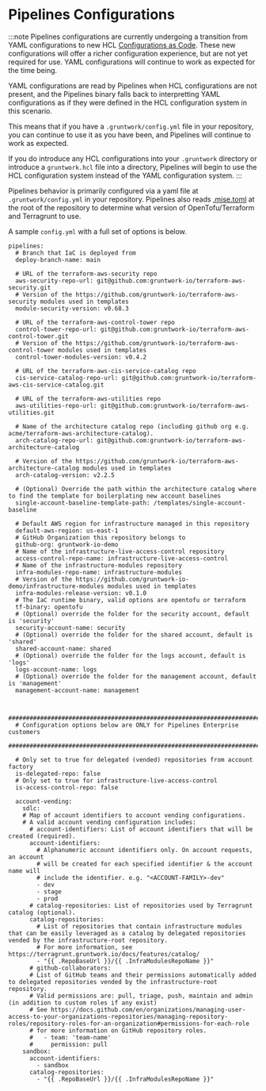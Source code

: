# Pipelines Configurations

:::note
Pipelines configurations are currently undergoing a transition from YAML configurations to new HCL [Configurations as Code](./configurations-as-code.md). These new configurations will offer a richer configuration experience, but are not yet required for use. YAML configurations will continue to work as expected for the time being.

YAML configurations are read by Pipelines when HCL configurations are not present, and the Pipelines binary falls back to interpretting YAML configurations as if they were defined in the HCL configuration system in this scenario.

This means that if you have a `.gruntwork/config.yml` file in your repository, you can continue to use it as you have been, and Pipelines will continue to work as expected.

If you do introduce any HCL configurations into your `.gruntwork` directory or introduce a `gruntwork.hcl` file into a directory, Pipelines will begin to use the HCL configuration system instead of the YAML configuration system.
:::

Pipelines behavior is primarily configured via a yaml file at `.gruntwork/config.yml` in your repository. Pipelines also reads [.mise.toml](https://docs.gruntwork.io/pipelines/upgrading/upgrading-from-infrastructure-pipelines#adding-misetoml) at the root of the repository to determine what version of OpenTofu/Terraform and Terragrunt to use.

A sample `config.yml` with a full set of options is below.

```
pipelines:
  # Branch that IaC is deployed from
  deploy-branch-name: main

  # URL of the terraform-aws-security repo
  aws-security-repo-url: git@github.com:gruntwork-io/terraform-aws-security.git
  # Version of the https://github.com/gruntwork-io/terraform-aws-security modules used in templates
  module-security-version: v0.68.3

  # URL of the terraform-aws-control-tower repo
  control-tower-repo-url: git@github.com:gruntwork-io/terraform-aws-control-tower.git
  # Version of the https://github.com/gruntwork-io/terraform-aws-control-tower modules used in templates
  control-tower-modules-version: v0.4.2

  # URL of the terraform-aws-cis-service-catalog repo
  cis-service-catalog-repo-url: git@github.com:gruntwork-io/terraform-aws-cis-service-catalog.git

  # URL of the terraform-aws-utilities repo
  aws-utilities-repo-url: git@github.com:gruntwork-io/terraform-aws-utilities.git

  # Name of the architecture catalog repo (including github org e.g. acme/terraform-aws-architecture-catalog).
  arch-catalog-repo-url: git@github.com:gruntwork-io/terraform-aws-architecture-catalog

  # Version of the https://github.com/gruntwork-io/terraform-aws-architecture-catalog modules used in templates
  arch-catalog-version: v2.2.5

  # (Optional) Override the path within the architecture catalog where to find the template for boilerplating new account baselines
  single-account-baseline-template-path: /templates/single-account-baseline

  # Default AWS region for infrastructure managed in this repository
  default-aws-region: us-east-1
  # GitHub Organization this repository belongs to
  github-org: gruntwork-io-demo
  # Name of the infrastructure-live-access-control repository
  access-control-repo-name: infrastructure-live-access-control
  # Name of the infrastructure-modules repository
  infra-modules-repo-name: infrastructure-modules
  # Version of the https://github.com/gruntwork-io-demo/infrastructure-modules modules used in templates
  infra-modules-release-version: v0.1.0
  # The IaC runtime binary, valid options are opentofu or terraform
  tf-binary: opentofu
  # (Optional) override the folder for the security account, default is 'security'
  security-account-name: security
  # (Optional) override the folder for the shared account, default is 'shared'
  shared-account-name: shared
  # (Optional) override the folder for the logs account, default is 'logs'
  logs-account-name: logs
  # (Optional) override the folder for the management account, default is 'management'
  management-account-name: management


  ###########################################################################
  # Configuration options below are ONLY for Pipelines Enterprise customers
  ###########################################################################

  # Only set to true for delegated (vended) repositories from account factory
  is-delegated-repo: false
  # Only set to true for infrastructure-live-access-control
  is-access-control-repo: false

  account-vending:
    sdlc:
    # Map of account identifiers to account vending configurations.
    # A valid account vending configuration includes:
      # account-identifiers: List of account identifiers that will be created (required).
      account-identifiers:
        # Alphanumeric account identifiers only. On account requests, an account
        # will be created for each specified identifier & the account name will
        # include the identifier. e.g. "<ACCOUNT-FAMILY>-dev"
        - dev
        - stage
        - prod
      # catalog-repositories: List of repositories used by Terragrunt catalog (optional).
      catalog-repositories:
        # List of repositories that contain infrastructure modules that can be easily leveraged as a catalog by delegated repositories vended by the infrastructure-root repository.
        # For more information, see https://terragrunt.gruntwork.io/docs/features/catalog/
        - "{{ .RepoBaseUrl }}/{{ .InfraModulesRepoName }}"
      # github-collaborators:
      # List of GitHub teams and their permissions automatically added to delegated repositories vended by the infrastructure-root repository.
      # Valid permissions are: pull, triage, push, maintain and admin (in addition to custom roles if any exist)
      # See https://docs.github.com/en/organizations/managing-user-access-to-your-organizations-repositories/managing-repository-roles/repository-roles-for-an-organization#permissions-for-each-role
      # for more information on GitHub repository roles.
      #   - team: 'team-name'
      #     permission: pull
    sandbox:
      account-identifiers:
        - sandbox
      catalog-repositories:
        - "{{ .RepoBaseUrl }}/{{ .InfraModulesRepoName }}"
```
